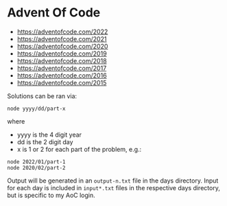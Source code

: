 # Advent Of Code

- https://adventofcode.com/2022
- https://adventofcode.com/2021
- https://adventofcode.com/2020
- https://adventofcode.com/2019
- https://adventofcode.com/2018
- https://adventofcode.com/2017
- https://adventofcode.com/2016
- https://adventofcode.com/2015

Solutions can be ran via:

```
node yyyy/dd/part-x
```

where

- yyyy is the 4 digit year
- dd is the 2 digit day
- x is 1 or 2 for each part of the problem, e.g.:

```
node 2022/01/part-1
node 2020/02/part-2
```

Output will be generated in an `output-n.txt` file in the days directory. Input for each day is included in `input*.txt` files in the respective days directory, but is specific to my AoC login.
